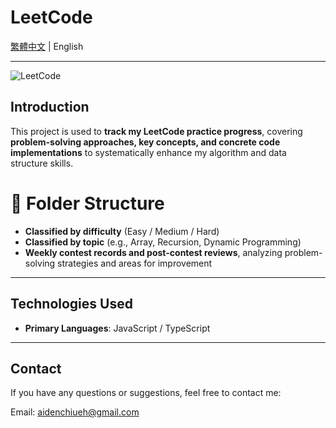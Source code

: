 # LeetCode

[繁體中文](./README.md) | English

---

![LeetCode](https://leetcode.com/static/images/LeetCode_Sharing.png)

## Introduction
This project is used to **track my LeetCode practice progress**, covering **problem-solving approaches, key concepts, and concrete code implementations** to systematically enhance my algorithm and data structure skills.

# 📂 Folder Structure  
- **Classified by difficulty** (Easy / Medium / Hard)  
- **Classified by topic** (e.g., Array, Recursion, Dynamic Programming)  
- **Weekly contest records and post-contest reviews**, analyzing problem-solving strategies and areas for improvement  

---

## Technologies Used
- **Primary Languages**: JavaScript / TypeScript

---

## Contact

If you have any questions or suggestions, feel free to contact me:

Email: aidenchiueh@gmail.com
